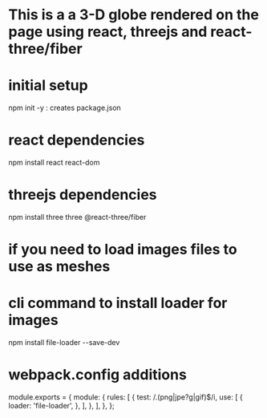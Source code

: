 #  This is a a 3-D globe rendered on the page using react, threejs and react-three/fiber

# initial setup

  npm init -y : creates package.json

# react dependencies
npm install react react-dom

# threejs dependencies
npm install three three @react-three/fiber

# if you need to load images files to use as meshes

# cli command to install loader for images

 npm install file-loader --save-dev

# webpack.config additions

module.exports = {
  module: {
    rules: [
      {
        test: /\.(png|jpe?g|gif)$/i,
        use: [
          {
            loader: 'file-loader',
          },
        ],
      },
    ],
  },
};
